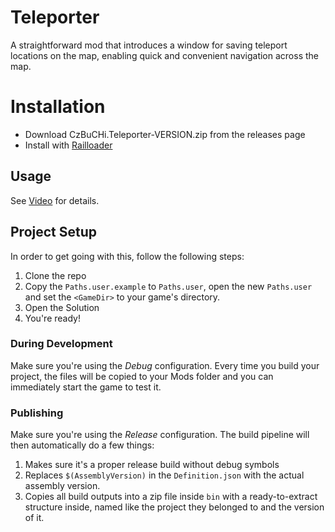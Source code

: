 # Teleporter 

A straightforward mod that introduces a window for saving teleport locations on the map, enabling quick and convenient navigation across the map.

# Installation

-   Download CzBuCHi.Teleporter-VERSION.zip from the releases page
-   Install with [Railloader](<[https://www.nexusmods.com/site/mods/21](https://railroader.stelltis.ch/)>)

## Usage

See [Video](Teleporter.mp4) for details.


## Project Setup

In order to get going with this, follow the following steps:

1. Clone the repo
2. Copy the `Paths.user.example` to `Paths.user`, open the new `Paths.user` and set the `<GameDir>` to your game's directory.
3. Open the Solution
4. You're ready!

### During Development

Make sure you're using the _Debug_ configuration. Every time you build your project, the files will be copied to your Mods folder and you can immediately start the game to test it.

### Publishing

Make sure you're using the _Release_ configuration. The build pipeline will then automatically do a few things:

1. Makes sure it's a proper release build without debug symbols
1. Replaces `$(AssemblyVersion)` in the `Definition.json` with the actual assembly version.
1. Copies all build outputs into a zip file inside `bin` with a ready-to-extract structure inside, named like the project they belonged to and the version of it.
